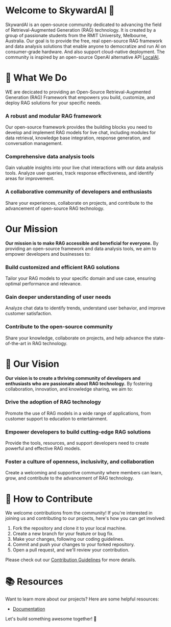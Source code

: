 # Welcome to SkywardAI 🚀

SkywardAI is an open-source community dedicated to advancing the field of Retrieval-Augmented Generation (RAG) technology. It is created by a group of passionate students from the RMIT University, Melbourne, Australia. Our goal is to provide the free, real open-source RAG framework and data analysis solutions that enable anyone to democratize and run AI on consumer-grade hardware. And also support cloud-native deployment. The community is inspired by an open-source OpenAI alternative API  [LocalAI](https://github.com/mudler/LocalAI).


# 🌟 What We Do

WE are decicated to providing an Open-Source Retrieval-Augmented Generation (RAG) Framework that empowers you build, customize, and deploy RAG solutions for your specific needs.

### A robust and modular RAG framework

Our open-source framework provides the building blocks you need to develop and implement RAG models for live chat, including modules for data retrieval, knowledge base integration, response generation, and conversation management.

### Comprehensive data analysis tools

Gain valuable insights into your live chat interactions with our data analysis tools. Analyze user queries, track response effectiveness, and identify areas for improvement.

### A collaborative community of developers and enthusiasts

Share your experiences, collaborate on projects, and contribute to the advancement of open-source RAG technology.


# Our Mission

**Our mission is to make RAG accessible and beneficial for everyone.** By providing an open-source framework and data analysis tools, we aim to empower developers and businesses to:

### Build customized and efficient RAG solutions

Tailor your RAG models to your specific domain and use case, ensuring optimal performance and relevance.

### Gain deeper understanding of user needs

Analyze chat data to identify trends, understand user behavior, and improve customer satisfaction.

### Contribute to the open-source community

Share your knowledge, collaborate on projects, and help advance the state-of-the-art in RAG technology.


# 🚀 Our Vision

**Our vision is to create a thriving community of developers and enthusiasts who are passionate about RAG technology.** By fostering collaboration, innovation, and knowledge sharing, we aim to:

### Drive the adoption of RAG technology

Promote the use of RAG models in a wide range of applications, from customer support to education to entertainment.

### Empower developers to build cutting-edge RAG solutions

Provide the tools, resources, and support developers need to create powerful and effective RAG models.

### Foster a culture of openness, inclusivity, and collaboration

Create a welcoming and supportive community where members can learn, grow, and contribute to the advancement of RAG technology.


# 🤝 How to Contribute

We welcome contributions from the community! If you're interested in joining us and contributing to our projects, here's how you can get involved:

1. Fork the repository and clone it to your local machine.
2. Create a new branch for your feature or bug fix.
3. Make your changes, following our coding guidelines.
4. Commit and push your changes to your forked repository.
5. Open a pull request, and we'll review your contribution.

Please check out our [Contribution Guidelines](CONTRIBUTING.md) for more details.


# 📚 Resources

Want to learn more about our projects? Here are some helpful resources:

- [Documentation](https://skywardai.github.io/skywardai.io/)

Let's build something awesome together! 🎉
